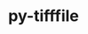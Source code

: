 ---
title: "py-tifffile"
layout: cache
categories: [package, develop]
meta: {"versions": ["2023.8.30"], "compilers": ["gcc@=11.4.0"], "oss": ["ubuntu20.04"], "platforms": ["linux"], "targets": ["aarch64"], "stacks": ["e4s-arm", "root"], "num_specs": 1, "num_specs_by_stack": {"e4s-arm": 1, "root": 1}}
spec_details: [{"hash": "vusuizbgtma4iaypw3g5w4gkwppo2fcc", "compiler": "gcc@=11.4.0", "versions": ["2023.8.30"], "os": "ubuntu20.04", "platform": "linux", "target": "aarch64", "variants": ["build_system=python_pip"], "stacks": ["e4s-arm", "root"], "size": "-", "tarball": "https://binaries.spack.io/develop/build_cache/linux-ubuntu20.04-aarch64/gcc-11.4.0/py-tifffile-2023.8.30/linux-ubuntu20.04-aarch64-gcc-11.4.0-py-tifffile-2023.8.30-vusuizbgtma4iaypw3g5w4gkwppo2fcc.spack"}]
---
